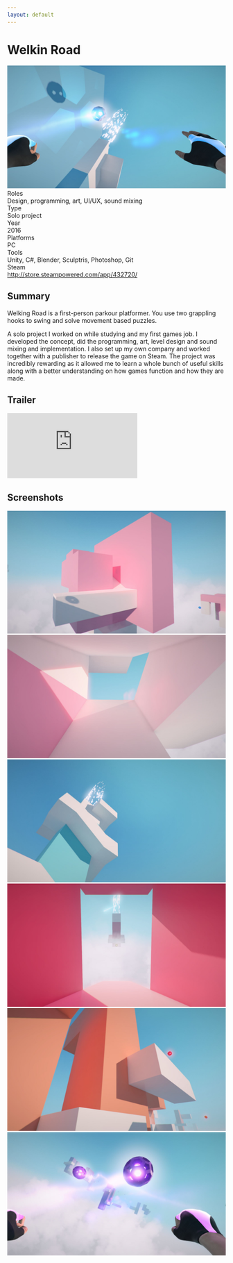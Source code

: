 ```yaml
---
layout: default
---
```

<div id="main">
    <div class="inner">
        <h1>Welkin Road</h1>
        <div class="row gtr-50">
            <div class="col-7"><span class="image fit"><img src="/images/welkin_road/screen_01.jpg" alt=""></span></div>
            <div class="col-5 info-box">
                <div class="title">Roles</div>
                <div class="info">Design, programming, art, UI/UX, sound mixing</div>
                <div class="title">Type</div>
                <div class="info">Solo project</div>
                <div class="title">Year</div>
                <div class="info">2016</div>
                <div class="title">Platforms</div>
                <div class="info">PC</div>
                <div class="title">Tools</div>
                <div class="info">Unity, C#, Blender, Sculptris, Photoshop, Git</div>
                <div class="title">Steam</div>
                <div class="info"><a
                        href="http://store.steampowered.com/app/432720/">http://store.steampowered.com/app/432720/</a>
                </div>
            </div>
        </div>
        <h2>Summary</h2>
        <p>Welking Road is a first-person parkour platformer. You use two grappling hooks to swing and solve movement
            based puzzles.</p>
        <p>A solo project I worked on while studying and my first games job. I developed the concept, did the
            programming, art, level design and sound mixing and implementation. I also set up my own company and worked
            together with a publisher to release the game on Steam. The project was incredibly rewarding as it allowed
            me to learn a whole bunch of useful skills along with a better understanding on how games function and how
            they are made.</p>
        <h2>Trailer</h2>
        <div class="box alt">
            <div class="row aln-center gtr-uniform">
                <iframe class="yt_container" src="https://www.youtube.com/embed/qgHTXnd7DS8" title="Welkin Road Trailer"
                    frameborder="0"
                    allow="accelerometer; autoplay; clipboard-write; encrypted-media; gyroscope; picture-in-picture; web-share"
                    referrerpolicy="strict-origin-when-cross-origin" allowfullscreen></iframe>
            </div>
        </div>
        <h2>Screenshots</h2>
        <div class="box alt">
            <div class="row gtr-50">
                <div class="col-6 col-12-medium"><span class="image fit"><img src="/images/welkin_road/screen_02.jpg"
                            alt=""></span></div>
                <div class="col-6 col-12-medium"><span class="image fit"><img src="/images/welkin_road/screen_03.jpg"
                            alt=""></span></div>
                <div class="col-6 col-12-medium"><span class="image fit"><img src="/images/welkin_road/screen_04.jpg"
                            alt=""></span></div>
                <div class="col-6 col-12-medium"><span class="image fit"><img src="/images/welkin_road/screen_05.jpg"
                            alt=""></span></div>
                <div class="col-6 col-12-medium"><span class="image fit"><img src="/images/welkin_road/screen_06.jpg"
                            alt=""></span></div>
                <div class="col-6 col-12-medium"><span class="image fit"><img src="/images/welkin_road/screen_07.jpg"
                            alt=""></span></div>
            </div>
        </div>
    </div>
</div>